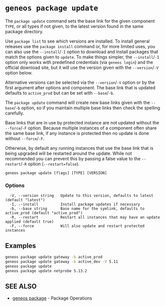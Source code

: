 # `geneos package update`

The `package update` command sets the base link for the given component `TYPE`, or all types if not given, to the latest version found in the same package directory.

Use `package list` to see which versions are installed. To install general releases use the `package install` command or, for more limited uses, you can also use the `--install`/`-I` option to download and install packages that match the options given to `update`. To make things simpler, the `--install`/`-I` option only works with predefined credentials (via `geneos login`) and the official download site, but it will use the version given with the `--version`/`-V` option below.

Alternative versions can be selected via the `--version`/`-V` option or by the first argument after options and component. The base link that is updated defaults to `active_prod` but can be set with `--base`/`-b`.

The `package update` command will create new base links given with the `--base`/`-b` option, so if you maintain multiple base links then check the spelling carefully.

Base links that are in use by protected instance are not updated without the `--force`/`-F` option. Because multiple instances of a component often share the same base link, if any instance is protected then no update is done without `--force`/`-F`.

Otherwise, by default any running instances that use the base link that is being upgraded will be restarted around the update. While not recommended you can prevent this by passing a false value to the `--restart`/`-R` option (`--restart=false`). 

```text
geneos package update [flags] [TYPE] [VERSION]
```

### Options

```text
  -V, --version string   Update to this version, defaults to latest (default "latest")
  -I, --install          Install package updates if necessary
  -b, --base string      Base name for the symlink, defaults to active_prod (default "active_prod")
  -R, --restart          Restart all instances that may have an update applied (default true)
  -F, --force            Will also update and restart protected instances
```

## Examples

```bash
geneos package update gateway -b active_prod
geneos package update gateway -b active_dev -V 5.11
geneos package update
geneos package update netprobe 5.13.2

```

## SEE ALSO

* [geneos package](geneos_package.md)	 - Package Operations
